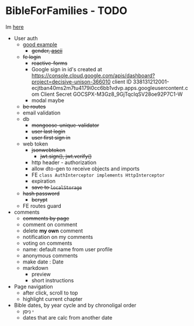 # BibleForFamilies - TODO
Im [here](https://www.udemy.com/course/angular-2-and-nodejs-the-practical-guide/learn/lecture/10540116)
* User auth
    * [good example](https://codesandbox.io/s/jhwwc?file=/src/user/models/user.model.ts:760-766)
        * ~~gender, [ascii](https://www.alt-codes.net/gender-symbol.php)~~
    * ~~fe login~~
        * ~~reactive-forms~~
        * Google sign in
            id's created at https://console.cloud.google.com/apis/dashboard?project=decisive-unison-366010
            client ID 338131212001-ecjtban40ms2m7tu4179i0cc6bb1vdvp.apps.googleusercontent.com
            Client Secret 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
        * modal maybe
    * ~~be routes~~
    * email validation
    * db
        * ~~mongoose-unique-validator~~
        * ~~user last login~~
        * ~~user first sign in~~    
    * web token
        * ~~jsonwebtoken~~
            * ~~jwt.sign(), jwt.verify()~~
        * http header - authorization
        * allow dto-gen to receive objects and imports
        * FE `class AuthInterceptor implements HttpInterceptor`
        * expiration
        * ~~save to `localStorage`~~
    * ~~hash password~~
        * ~~bcrypt~~
    * FE routes guard
* comments
    * ~~comments by page~~
    * comment on comment
    * delete **my own** comment
    * notification on my comments
    * voting on comments
    * name: default name from user profile
    * anonymous comments
    * make date : Date
    * markdown 
        * preview
        * short instructions
* Page navigation
  * after click, scroll to top
  * highlight current chapter
* Bible dates, by year cycle and by chronoligal order
  * י ניסן
  * dates that are calc from another date

